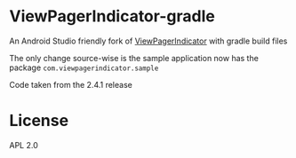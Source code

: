 # ViewPagerIndicator-gradle
An Android Studio friendly fork of [ViewPagerIndicator](https://github.com/JakeWharton/ViewPagerIndicator) with gradle build files

The only change source-wise is the sample application now has the package `com.viewpagerindicator.sample`

Code taken from the 2.4.1 release

# License

APL 2.0
